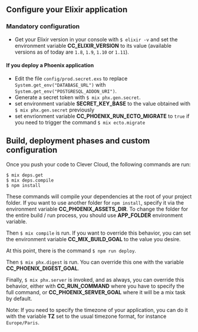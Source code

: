 ## Configure your Elixir application

### Mandatory configuration

- Get your Elixir version in your console with `$ elixir -v` and set the environment variable **CC_ELIXIR_VERSION** to its value (available versions as of today are `1.8`, `1.9`, `1.10` or `1.11`).

#### If you deploy a Phoenix application

- Edit the file `config/prod.secret.exs` to replace `System.get_env("DATABASE_URL")` with `System.get_env("POSTGRESQL_ADDON_URI")`.
- Generate a secret token with `$ mix phx.gen.secret`.
- set environment variable **SECRET_KEY_BASE** to the value obtained with `$ mix phx.gen.secret` previously
- set envrionment variable **CC_PHOENIX_RUN_ECTO_MIGRATE** to `true` if you need to trigger the command `$ mix ecto.migrate`


## Build, deployment phases and custom configuration

Once you push your code to Clever Cloud, the following commands are run:
```
$ mix deps.get
$ mix deps.compile
$ npm install
```
These commands will compile your dependencies at the root of your project folder. 
If you want to use another folder for `npm install`, specify it via the environment variable **CC_PHOENIX_ASSETS_DIR**.
To change the folder for the entire build / run process, you should use **APP_FOLDER** environment variable.

Then `$ mix compile` is run. If you want to override this behavior, you can set the environment variable **CC_MIX_BUILD_GOAL** to the value you desire.

At this point, there is the command `$ npm run deploy`.

Then `$ mix phx.digest` is run. You can override this one with the variable **CC_PHOENIX_DIGEST_GOAL**.

Finally, `$ mix phx.server` is invoked, and as always, you can override this behavior, either with **CC_RUN_COMMAND** where you have to specify the full command, or **CC_PHOENIX_SERVER_GOAL** where it will be a mix task by default.

Note: If you need to specify the timezone of your application, you can do it with the variable **TZ** set to the usual timezone format, for instance `Europe/Paris`.
